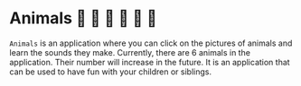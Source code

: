 # Animals  🦅 🦁 🐴 🐘 🐍 🐁

`Animals` is an application where you can click on the pictures of animals and learn the sounds they make. Currently, there are 6 animals in the application. Their number will increase in the future. It is an application that can be used to have fun with your children or siblings.
